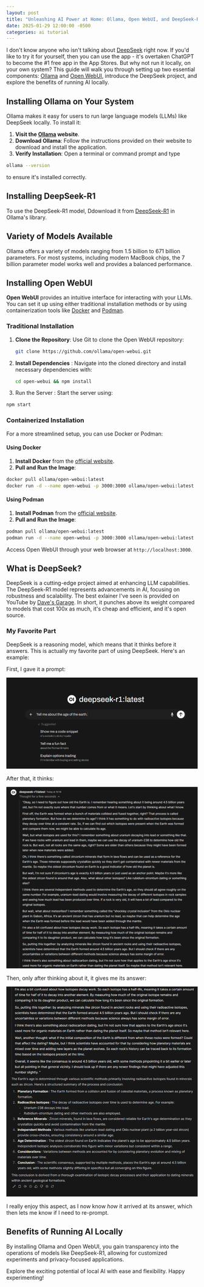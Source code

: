 ```yaml
---
layout: post
title: "Unleashing AI Power at Home: Ollama, Open WebUI, and DeepSeek-R1"
date: 2025-01-29 12:00:00 -0500
categories: ai tutorial
---
```


I don't know anyone who isn't talking about [DeepSeek](https://www.deepseek.com/) right now. If you'd like to try it for yourself, then you can use the app - it's overtaken ChatGPT to become the #1 free app in the App Stores. But why not run it locally, on your own system?
This guide will walk you through setting up two essential components: [Ollama](https://ollama.com/) and [Open WebUI](https://openwebui.com/), introduce the DeepSeek project, and explore the benefits of running AI locally.

## Installing Ollama on Your System

Ollama makes it easy for users to run large language models (LLMs) like DeepSeek locally. To install it:

1. **Visit the [Ollama](https://ollama.com/) website**.
2. **Download Ollama**: Follow the instructions provided on their website to download and install the application.
3. **Verify Installation**: Open a terminal or command prompt and type 

```bash
ollama --version
```

to ensure it's installed correctly.

## Installing DeepSeek-R1

To use the DeepSeek-R1 model, Ddownload it from [DeepSeek-R1](https://ollama.com/library/deepseek-r1) in Ollama's library.

## Variety of Models Available

Ollama offers a variety of models ranging from 1.5 billion to 671 billion parameters. For most systems, including modern MacBook chips, the 7 billion parameter model works well and provides a balanced performance.

## Installing Open WebUI

**Open WebUI** provides an intuitive interface for interacting with your LLMs. You can set it up using either traditional installation methods or by using containerization tools like [Docker](https://www.docker.com/) and [Podman](https://podman-desktop.io/).

### Traditional Installation

1. **Clone the Repository**: Use Git to clone the Open WebUI repository:

    ```bash
    git clone https://github.com/ollama/open-webui.git
    ```

1. **Install Dependencies** : Navigate into the cloned directory and install necessary dependencies with:

    ```bash
    cd open-webui && npm install
    ```

1. Run the Server : Start the server using:

```bash
npm start
```

### Containerized Installation

For a more streamlined setup, you can use Docker or Podman:

#### Using Docker

1. **Install Docker** from the [official website](https://www.docker.com/).
1. **Pull and Run the Image**:

```bash
docker pull ollama/open-webui:latest
docker run -d --name open-webui -p 3000:3000 ollama/open-webui:latest
```

#### Using Podman

1. **Install Podman** from the [official website]((https://podman-desktop.io/)).
1. **Pull and Run the Image**:
```bash
podman pull ollama/open-webui:latest
podman run -d --name open-webui -p 3000:3000 ollama/open-webui:latest
```

Access Open WebUI through your web browser at `http://localhost:3000`.

## What is DeepSeek?

DeepSeek is a cutting-edge project aimed at enhancing LLM capabilities. The DeepSeek-R1 model represents advancements in AI, focusing on robustness and scalability. The best exlainer I've seen is provided on YouTube by [Dave's Garage](https://youtu.be/r3TpcHebtxM?si=LoREJDPKeyFtQGyy). In short, it punches above its weight compared to models that cost 100x as much, it's cheap and efficient, and it's open source.

### My Favorite Part

DeepSeek is a reasoning model, which means that it thinks before it answers. This is actually my favorite part of using DeepSeek. Here's an example:

First, I gave it a prompt:

![Deepseek prompt](/assets/images/posts/create_blog/deepseek/deepseek1.png)

After that, it thinks:

![Deepseek prompt](/assets/images/posts/create_blog/deepseek/deepseek2.png)

Then, only after thinking about it, it gives me its answer:

![Deepseek prompt](/assets/images/posts/create_blog/deepseek/deepseek3.png)

I really enjoy this aspect, as I now know *how* it arrived at its answer, which then lets me know if I need to re-prompt.

## Benefits of Running AI Locally

By installing Ollama and Open WebUI, you gain transparency into the operations of models like DeepSeek-R1, allowing for customized experiments and privacy-focused applications.

Explore the exciting potential of local AI with ease and flexibility. Happy experimenting!
